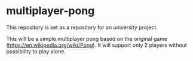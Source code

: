 # multiplayer-pong
This repository is set as a repository for an university project.

This will be a simple multiplayer pong based on the original game (https://en.wikipedia.org/wiki/Pong). It will support only 2 players without possibility to play alone.
